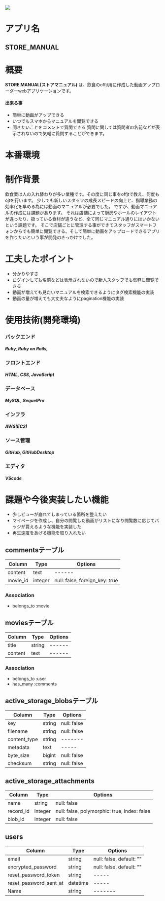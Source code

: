 ![](https://i.gyazo.com/ed15b11f4198c80525af1992ad74d8c0.png)

# アプリ名
## STORE_MANUAL 

# 概要

**STORE MANUAL(ストアマニュアル)** は、飲食のoffjt用に作成した動画アップローダーwebアプリケーションです。
#### 出来る事
- 簡単に動画がアップできる
- いつでもスマホからマニュアルを閲覧できる
- 聞きたいことをコメントで質問できる
質問に関しては質問者の名前などが表示されないので気軽に質問することができます。

# 本番環境

# 制作背景

飲食業は人の入れ替わりが多い業種です。その度に同じ事をoffjtで教え、何度もojtを行います。
少しでも新しいスタッフの成長スピードの向上と、指導業務の効率化を早める為には動画のマニュアルが必要でした。
ですが、動画マニュアルの作成には課題があります。
それは店舗によって厨房やホールのレイアウトが違ったり、扱っている食材が違うなど、全て同じマニュアル通りにはいかないという課題です。
そこで店舗ごとに管理する事ができてスタッフがスマートフォンからでも簡単に閲覧できる。そして簡単に動画をアップロードできるアプリを作りたいという事が開発のきっかけでした。

# 工夫したポイント
- 分かりやすさ
- ログインしても名前などは表示されないので新人スタッフでも気軽に閲覧できる
- 動画が増えても見たいマニュアルを検索できるようにタグ検索機能の実装
- 動画の量が増えても大丈夫なようにpagination機能の実装

# 使用技術(開発環境)
### バックエンド
##### Ruby, Ruby on Rails, 

### フロントエンド
##### HTML, CSS, JavaScript

### データベース
##### MySQL, SequelPro

### インフラ
##### AWS(EC2)

### ソース管理
##### GitHub, GitHubDesktop

### エディタ
##### VScode

# 課題や今後実装したい機能

- 少しビューが崩れてしまっている箇所を整えたい
- マイページを作成し、自分の閲覧した動画がリストになり閲覧数に応じてバッジが貰えるような機能を実装した
- 再生速度をあげる機能を取り入れたい

## commentsテーブル
|Column|Type|Options|
|------|----|-------|
|content|text|------|
|movie_id|integer|null: false, foreign_key: true|
### Association
- belongs_to :movie

## moviesテーブル
|Column|Type|Options|
|------|----|-------|
|title|string|------|
|content|text|------|
### Association
- belongs_to :user
- has_many :comments

## active_storage_blobsテーブル
|Column|Type|Options|
|------|----|-------|
|key|string|null: false|
|filename|string|null: false|
|content_type|string|-------|
|metadata|text|-----|
|byte_size|bigint|null: false|
|checksum|string|null: false|

## active_storage_attachments
|Column|Type|Options|
|------|----|-------|
|name|string|null: false|
|record_id|integer|null: false, polymorphic: true, index: false|
|blob_id|integer|null: false|

## users
|Column|Type|Options|
|------|----|-------|
|email|string|null: false, default: ""|
|encrypted_password|string|null: false, default: ""|
|reset_password_token|string|-----|
|reset_password_sent_at|datetime|-----|
|Name|string|-------|
